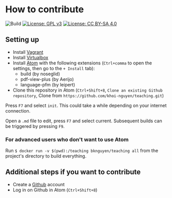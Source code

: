 # How to contribute

![Build](https://github.com/khoi-nguyen/teaching/workflows/Build/badge.svg)
[![License: GPL v3](https://img.shields.io/badge/License-GPLv3-blue.svg)](https://www.gnu.org/licenses/gpl-3.0)
[![License: CC BY-SA 4.0](https://licensebuttons.net/l/by-sa/4.0/80x15.png)](https://creativecommons.org/licenses/by-sa/4.0/)

## Setting up

- Install [Vagrant](https://vagrantup.com)
- Install [Virtualbox](https://www.virtualbox.org/)
- Install [Atom](https://atom.io/) with the following extensions
  (`Ctrl+comma` to open the settings, then go to the `+ Install` tab):
    - build (by noseglid)
    - pdf-view-plus (by Aerijo)
    - language-pfm (by leipert)
- Clone this repository in Atom (`Ctrl+Shift+8`, `Clone an existing Github repository`, Clone from `https://github.com/khoi-nguyen/teaching.git`)

Press `F7` and select `init`.
This could take a while depending on your internet connection.

Open a `.md` file to edit, press `F7` and select current.
Subsequent builds can be triggered by pressing `F9`.

### For advanced users who don't want to use Atom

Run `$ docker run -v $(pwd):/teaching bknguyen/teaching all` from the project's directory to build everything.

## Additional steps if you want to contribute

- Create a [Github](https://github.com) account
- Log in on Github in Atom (`Ctrl+Shift+8`)
